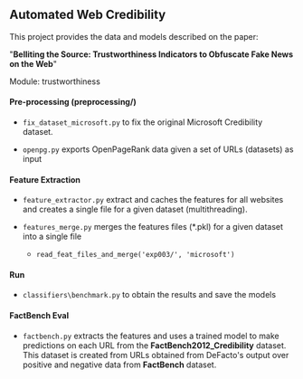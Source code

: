 ## Automated Web Credibility

This project provides the data and models described on the paper:

"**Belliting the Source: Trustworthiness Indicators to Obfuscate Fake News on the Web**"

Module: trustworthiness

#### Pre-processing (preprocessing/)

-  ``fix_dataset_microsoft.py`` to fix the original Microsoft Credibility dataset.

- ``openpg.py`` exports OpenPageRank data given a set of URLs (datasets) as input

#### Feature Extraction

-  ``feature_extractor.py`` extract and caches the features for all websites and creates a single file for a given dataset (multithreading).

- ``features_merge.py`` merges the features files (*.pkl) for a given dataset into a single file
    - ``read_feat_files_and_merge('exp003/', 'microsoft')``


#### Run

- ``classifiers\benchmark.py`` to obtain the results and save the models

#### FactBench Eval

- ``factbench.py`` extracts the features and uses a trained model to make predictions on each URL from the **FactBench2012_Credibility** dataset. This dataset is created from URLs obtained from DeFacto's output over positive and negative data from **FactBench** dataset.